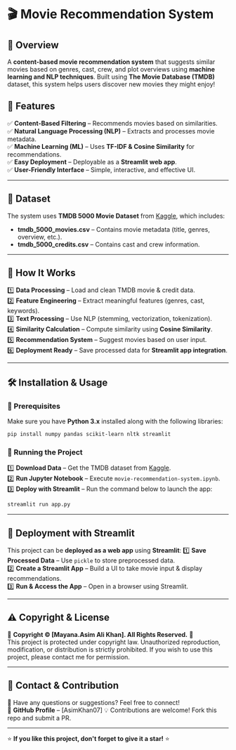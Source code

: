 # 🎬 Movie Recommendation System

## 📌 Overview
A **content-based movie recommendation system** that suggests similar movies based on genres, cast, crew, and plot overviews using **machine learning and NLP techniques**. Built using **The Movie Database (TMDB)** dataset, this system helps users discover new movies they might enjoy!

## 🚀 Features
✅ **Content-Based Filtering** – Recommends movies based on similarities.  
✅ **Natural Language Processing (NLP)** – Extracts and processes movie metadata.  
✅ **Machine Learning (ML)** – Uses **TF-IDF & Cosine Similarity** for recommendations.  
✅ **Easy Deployment** – Deployable as a **Streamlit web app**.  
✅ **User-Friendly Interface** – Simple, interactive, and effective UI.  

---

## 📂 Dataset
The system uses **TMDB 5000 Movie Dataset** from [Kaggle](https://www.kaggle.com/tmdb/tmdb-movie-metadata), which includes:
- **tmdb_5000_movies.csv** – Contains movie metadata (title, genres, overview, etc.).
- **tmdb_5000_credits.csv** – Contains cast and crew information.

---

## 🔧 How It Works
1️⃣ **Data Processing** – Load and clean TMDB movie & credit data.  
2️⃣ **Feature Engineering** – Extract meaningful features (genres, cast, keywords).  
3️⃣ **Text Processing** – Use NLP (stemming, vectorization, tokenization).  
4️⃣ **Similarity Calculation** – Compute similarity using **Cosine Similarity**.  
5️⃣ **Recommendation System** – Suggest movies based on user input.  
6️⃣ **Deployment Ready** – Save processed data for **Streamlit app integration**.  

---

## 🛠️ Installation & Usage
### 🔹 Prerequisites
Make sure you have **Python 3.x** installed along with the following libraries:
```bash
pip install numpy pandas scikit-learn nltk streamlit
```

### 🔹 Running the Project
1️⃣ **Download Data** – Get the TMDB dataset from [Kaggle](https://www.kaggle.com/tmdb/tmdb-movie-metadata).  
2️⃣ **Run Jupyter Notebook** – Execute `movie-recommendation-system.ipynb`.  
3️⃣ **Deploy with Streamlit** – Run the command below to launch the app:
```bash
streamlit run app.py
```

---

## 📌 Deployment with Streamlit
This project can be **deployed as a web app** using **Streamlit**:
1️⃣ **Save Processed Data** – Use `pickle` to store preprocessed data.  
2️⃣ **Create a Streamlit App** – Build a UI to take movie input & display recommendations.  
3️⃣ **Run & Access the App** – Open in a browser using Streamlit.

---

## ⚠️ Copyright & License
🛑 **Copyright © [Mayana.Asim Ali Khan]. All Rights Reserved.** 🛑  
This project is protected under copyright law. Unauthorized reproduction, modification, or distribution is strictly prohibited. If you wish to use this project, please contact me for permission.

---

## 🤝 Contact & Contribution
📧 Have any questions or suggestions? Feel free to connect!  
🔗 **GitHub Profile** – [AsimKhan07] 
💡 Contributions are welcome! Fork this repo and submit a PR.  

---

⭐ **If you like this project, don't forget to give it a star!** ⭐


